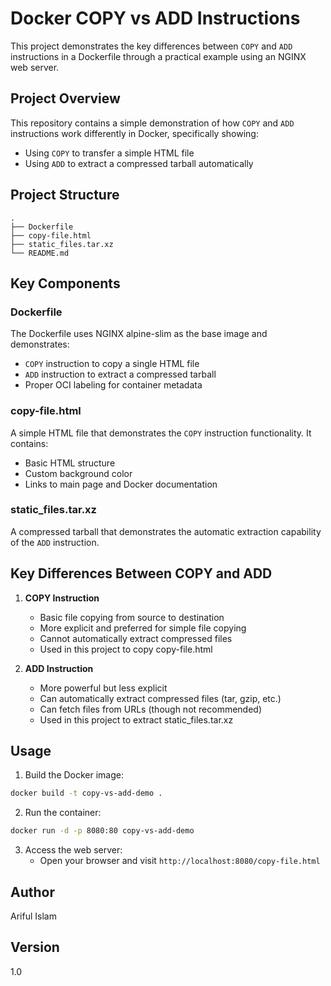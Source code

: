 # Docker COPY vs ADD Instructions

This project demonstrates the key differences between `COPY` and `ADD` instructions in a Dockerfile through a practical example using an NGINX web server.

## Project Overview

This repository contains a simple demonstration of how `COPY` and `ADD` instructions work differently in Docker, specifically showing:
- Using `COPY` to transfer a simple HTML file
- Using `ADD` to extract a compressed tarball automatically

## Project Structure

```
.
├── Dockerfile
├── copy-file.html
├── static_files.tar.xz
└── README.md
```

## Key Components

### Dockerfile
The Dockerfile uses NGINX alpine-slim as the base image and demonstrates:
- `COPY` instruction to copy a single HTML file
- `ADD` instruction to extract a compressed tarball
- Proper OCI labeling for container metadata

### copy-file.html
A simple HTML file that demonstrates the `COPY` instruction functionality. It contains:
- Basic HTML structure
- Custom background color
- Links to main page and Docker documentation

### static_files.tar.xz
A compressed tarball that demonstrates the automatic extraction capability of the `ADD` instruction.

## Key Differences Between COPY and ADD

1. **COPY Instruction**
   - Basic file copying from source to destination
   - More explicit and preferred for simple file copying
   - Cannot automatically extract compressed files
   - Used in this project to copy copy-file.html

2. **ADD Instruction**
   - More powerful but less explicit
   - Can automatically extract compressed files (tar, gzip, etc.)
   - Can fetch files from URLs (though not recommended)
   - Used in this project to extract static_files.tar.xz

## Usage

1. Build the Docker image:
```bash
docker build -t copy-vs-add-demo .
```

2. Run the container:
```bash
docker run -d -p 8080:80 copy-vs-add-demo
```

3. Access the web server:
   - Open your browser and visit `http://localhost:8080/copy-file.html`

## Author
Ariful Islam

## Version
1.0

